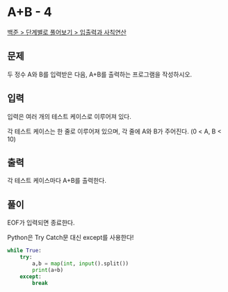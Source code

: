 # A+B - 4

[백준 > 단계별로 풀어보기 > 입출력과 사칙연산](https://www.acmicpc.net/problem/10951)

## 문제

두 정수 A와 B를 입력받은 다음, A+B를 출력하는 프로그램을 작성하시오.

## 입력

입력은 여러 개의 테스트 케이스로 이루어져 있다.

각 테스트 케이스는 한 줄로 이루어져 있으며, 각 줄에 A와 B가 주어진다. (0 < A, B < 10)

## 출력

각 테스트 케이스마다 A+B를 출력한다.

## 풀이

EOF가 입력되면 종료한다.

Python은 Try Catch문 대신 except를 사용한다!

```python
while True:
    try:
        a,b = map(int, input().split())
        print(a+b)
    except:
        break
```
